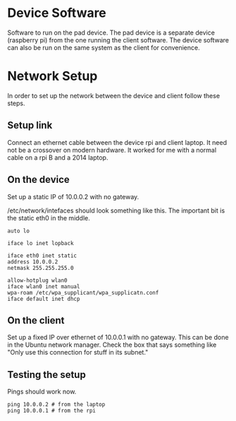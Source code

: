 # Device Software

Software to run on the pad device.
The pad device is a separate device (raspberry pi) from the one running the client software.
The device software can also be run on the same system as the client for convenience.

# Network Setup
In order to set up the network between the device and client follow these steps.

## Setup link
Connect an ethernet cable between the device rpi and client laptop.
It need not be a crossover on modern hardware. It worked for me with a normal cable on a rpi B and a 2014 laptop.

## On the device
Set up a static IP of 10.0.0.2 with no gateway.

/etc/network/intefaces should look something like this.
The important bit is the static eth0 in the middle.
```
auto lo

iface lo inet lopback

iface eth0 inet static
address 10.0.0.2
netmask 255.255.255.0

allow-hotplug wlan0
iface wlan0 inet manual
wpa-roam /etc/wpa_supplicant/wpa_supplicatn.conf
iface default inet dhcp
```

## On the client
Set up a fixed IP over ethernet of 10.0.0.1 with no gateway.
This can be done in the Ubuntu network manager.
Check the box that says something like "Only use this connection for stuff in its subnet."

## Testing the setup
Pings should work now.
```
ping 10.0.0.2 # from the laptop
ping 10.0.0.1 # from the rpi
```
